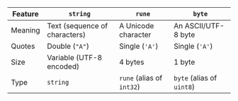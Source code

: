 | Feature | `string`                      | `rune`                    | `byte`                    |
| ------- | ----------------------------- | ------------------------- | ------------------------- |
| Meaning | Text (sequence of characters) | A Unicode character       | An ASCII/UTF-8 byte       |
| Quotes  | Double (`"A"`)                | Single (`'A'`)            | Single (`'A'`)            |
| Size    | Variable (UTF-8 encoded)      | 4 bytes                   | 1 byte                    |
| Type    | `string`                      | `rune` (alias of `int32`) | `byte` (alias of `uint8`) |
